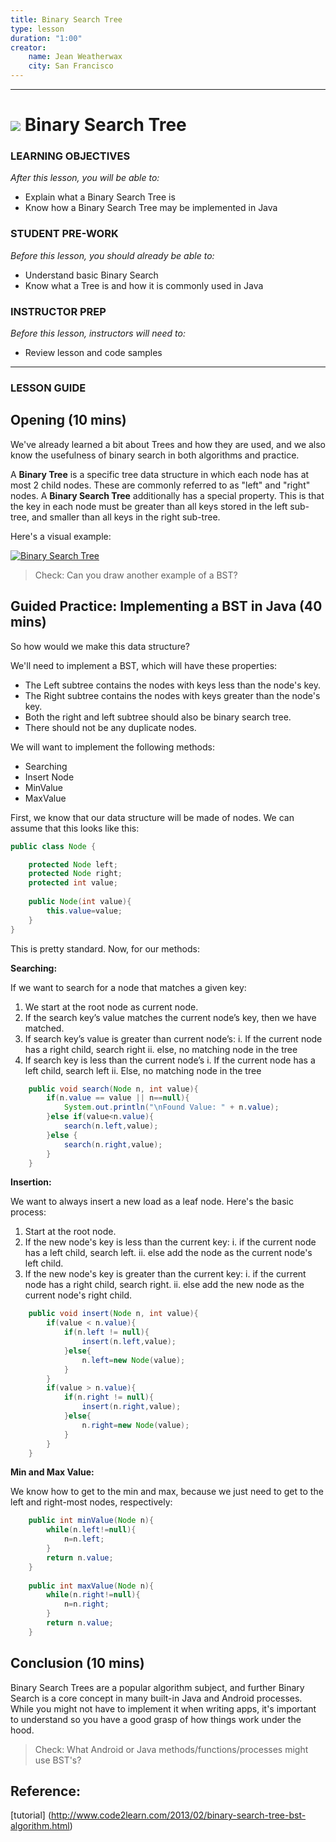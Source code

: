 ```yaml
---
title: Binary Search Tree
type: lesson
duration: "1:00"
creator:
    name: Jean Weatherwax
    city: San Francisco
---
```


---

# ![](https://ga-dash.s3.amazonaws.com/production/assets/logo-9f88ae6c9c3871690e33280fcf557f33.png) Binary Search Tree

### LEARNING OBJECTIVES
*After this lesson, you will be able to:*
- Explain what a Binary Search Tree is
- Know how a Binary Search Tree may be implemented in Java

### STUDENT PRE-WORK
*Before this lesson, you should already be able to:*
- Understand basic Binary Search
- Know what a Tree is and how it is commonly used in Java

### INSTRUCTOR PREP
*Before this lesson, instructors will need to:*
- Review lesson and code samples

---

### LESSON GUIDE


## Opening (10 mins)

We've already learned a bit about Trees and how they are used, and we also know the usefulness of binary search in both algorithms and practice.

A __Binary Tree__ is a specific tree data structure in which each node has at most 2 child nodes. These are commonly referred to as "left" and "right" nodes. A __Binary Search Tree__ additionally has a special property. This is that the key in each node must be greater than all keys stored in the left sub-tree, and smaller than all keys in the right sub-tree.

Here's a visual example:

[![Binary Search Tree](https://encrypt3d.files.wordpress.com/2010/09/nodes-in-binary-search-tree.png)](https://encrypt3d.files.wordpress.com/2010/09/nodes-in-binary-search-tree.png)

> Check: Can you draw another example of a BST? 

## Guided Practice: Implementing a BST in Java (40 mins)

So how would we make this data structure?

We'll need to implement a BST, which will have these properties:
* The Left subtree contains the nodes with keys less than the node's key.
* The Right subtree contains the nodes with keys greater than the node's key.
* Both the right and left subtree should also be binary search tree.
* There should not be any duplicate nodes.

We will want to implement the following methods:

* Searching
* Insert Node
* MinValue
* MaxValue

First, we know that our data structure will be made of nodes. We can assume that this looks like this:

```java
public class Node {

    protected Node left;
    protected Node right;
    protected int value;
    
    public Node(int value){
        this.value=value;
    }
}
```

This is pretty standard. Now, for our methods:

**Searching:** 

If we want to search for a node that matches a given key:

  1. We start at the root node as current node.
  2. If the search key’s value matches the current node’s key, then we have matched.
 3. If search key’s value is greater than current node’s:
    i. If the current node has a right child, search right
    ii. else, no matching node in the tree
4. If search key is less than the current node’s
    i. If the current node has a left child, search left
    ii. Else, no matching node in the tree

```java
    public void search(Node n, int value){
        if(n.value == value || n==null){
            System.out.println("\nFound Value: " + n.value);
        }else if(value<n.value){
            search(n.left,value);
        }else {
            search(n.right,value);
        }
    }
```

**Insertion:**

We want to always insert a new load as a leaf node. Here's the basic process:
1. Start at the root node.
2. If the new node's key is less than the current key:
	i. if the current node has a left child, search left.
	ii. else add the node as the current node's left child.
3. If the new node's key is greater than the current key:
	i. if the current node has a right child, search right.
	ii. else add the new node as the current node's right child.

```java
    public void insert(Node n, int value){
        if(value < n.value){
            if(n.left != null){
                insert(n.left,value);
            }else{
                n.left=new Node(value);
            }
        }
        if(value > n.value){
            if(n.right != null){
                insert(n.right,value);
            }else{
                n.right=new Node(value);
            }
        }
    }
```

**Min and Max Value:**

We know how to get to the min and max, because we just need to get to the left and right-most nodes, respectively:


```java
    public int minValue(Node n){
        while(n.left!=null){
            n=n.left;
        }
        return n.value;
    }
    
    public int maxValue(Node n){
        while(n.right!=null){
            n=n.right;
        }
        return n.value;
    }
```

## Conclusion (10 mins)

Binary Search Trees are a popular algorithm subject, and further Binary Search is a core concept in many built-in Java and Android processes. While you might not have to implement it when writing apps, it's important to understand so you have a good grasp of how things work under the hood.


> Check: What Android or Java methods/functions/processes might use BST's?

## Reference:

[tutorial] (http://www.code2learn.com/2013/02/binary-search-tree-bst-algorithm.html)



